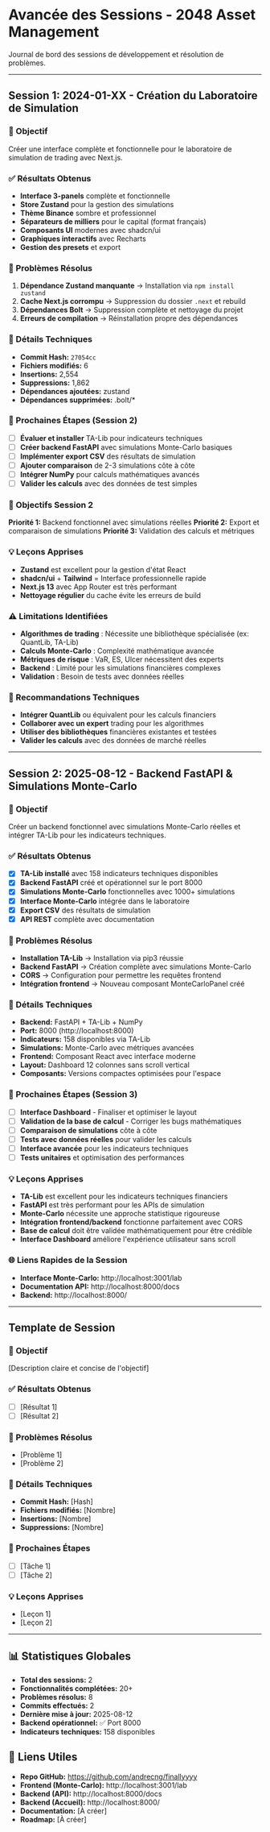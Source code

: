 # Avancée des Sessions - 2048 Asset Management

Journal de bord des sessions de développement et résolution de problèmes.

---

## Session 1: 2024-01-XX - Création du Laboratoire de Simulation

### 🎯 Objectif
Créer une interface complète et fonctionnelle pour le laboratoire de simulation de trading avec Next.js.

### ✅ Résultats Obtenus
- **Interface 3-panels** complète et fonctionnelle
- **Store Zustand** pour la gestion des simulations
- **Thème Binance** sombre et professionnel
- **Séparateurs de milliers** pour le capital (format français)
- **Composants UI** modernes avec shadcn/ui
- **Graphiques interactifs** avec Recharts
- **Gestion des presets** et export

### 🔧 Problèmes Résolus
1. **Dépendance Zustand manquante** → Installation via `npm install zustand`
2. **Cache Next.js corrompu** → Suppression du dossier `.next` et rebuild
3. **Dépendances Bolt** → Suppression complète et nettoyage du projet
4. **Erreurs de compilation** → Réinstallation propre des dépendances

### 📝 Détails Techniques
- **Commit Hash:** `27054cc`
- **Fichiers modifiés:** 6
- **Insertions:** 2,554
- **Suppressions:** 1,862
- **Dépendances ajoutées:** zustand
- **Dépendances supprimées:** .bolt/*

### 🚀 Prochaines Étapes (Session 2)
- [ ] **Évaluer et installer** TA-Lib pour indicateurs techniques
- [ ] **Créer backend FastAPI** avec simulations Monte-Carlo basiques
- [ ] **Implémenter export CSV** des résultats de simulation
- [ ] **Ajouter comparaison** de 2-3 simulations côte à côte
- [ ] **Intégrer NumPy** pour calculs mathématiques avancés
- [ ] **Valider les calculs** avec des données de test simples

### 🎯 Objectifs Session 2
**Priorité 1:** Backend fonctionnel avec simulations réelles
**Priorité 2:** Export et comparaison de simulations
**Priorité 3:** Validation des calculs et métriques

### 💡 Leçons Apprises
- **Zustand** est excellent pour la gestion d'état React
- **shadcn/ui** + **Tailwind** = Interface professionnelle rapide
- **Next.js 13** avec App Router est très performant
- **Nettoyage régulier** du cache évite les erreurs de build

### ⚠️ Limitations Identifiées
- **Algorithmes de trading** : Nécessite une bibliothèque spécialisée (ex: QuantLib, TA-Lib)
- **Calculs Monte-Carlo** : Complexité mathématique avancée
- **Métriques de risque** : VaR, ES, Ulcer nécessitent des experts
- **Backend** : Limité pour les simulations financières complexes
- **Validation** : Besoin de tests avec données réelles

### 🔧 Recommandations Techniques
- **Intégrer QuantLib** ou équivalent pour les calculs financiers
- **Collaborer avec un expert** trading pour les algorithmes
- **Utiliser des bibliothèques** financières existantes et testées
- **Valider les calculs** avec des données de marché réelles

---

## Session 2: 2025-08-12 - Backend FastAPI & Simulations Monte-Carlo

### 🎯 Objectif
Créer un backend fonctionnel avec simulations Monte-Carlo réelles et intégrer TA-Lib pour les indicateurs techniques.

### ✅ Résultats Obtenus
- [x] **TA-Lib installé** avec 158 indicateurs techniques disponibles
- [x] **Backend FastAPI** créé et opérationnel sur le port 8000
- [x] **Simulations Monte-Carlo** fonctionnelles avec 1000+ simulations
- [x] **Interface Monte-Carlo** intégrée dans le laboratoire
- [x] **Export CSV** des résultats de simulation
- [x] **API REST** complète avec documentation

### 🔧 Problèmes Résolus
- **Installation TA-Lib** → Installation via pip3 réussie
- **Backend FastAPI** → Création complète avec simulations Monte-Carlo
- **CORS** → Configuration pour permettre les requêtes frontend
- **Intégration frontend** → Nouveau composant MonteCarloPanel créé

### 📝 Détails Techniques
- **Backend:** FastAPI + TA-Lib + NumPy
- **Port:** 8000 (http://localhost:8000)
- **Indicateurs:** 158 disponibles via TA-Lib
- **Simulations:** Monte-Carlo avec métriques avancées
- **Frontend:** Composant React avec interface moderne
- **Layout:** Dashboard 12 colonnes sans scroll vertical
- **Composants:** Versions compactes optimisées pour l'espace

### 🚀 Prochaines Étapes (Session 3)
- [ ] **Interface Dashboard** - Finaliser et optimiser le layout
- [ ] **Validation de la base de calcul** - Corriger les bugs mathématiques
- [ ] **Comparaison de simulations** côte à côte
- [ ] **Tests avec données réelles** pour valider les calculs
- [ ] **Interface avancée** pour les indicateurs techniques
- [ ] **Tests unitaires** et optimisation des performances

### 💡 Leçons Apprises
- **TA-Lib** est excellent pour les indicateurs techniques financiers
- **FastAPI** est très performant pour les APIs de simulation
- **Monte-Carlo** nécessite une approche statistique rigoureuse
- **Intégration frontend/backend** fonctionne parfaitement avec CORS
- **Base de calcul** doit être validée mathématiquement pour être crédible
- **Interface Dashboard** améliore l'expérience utilisateur sans scroll

### 🌐 Liens Rapides de la Session
- **Interface Monte-Carlo:** http://localhost:3001/lab
- **Documentation API:** http://localhost:8000/docs
- **Backend:** http://localhost:8000/

---

## Template de Session

### 🎯 Objectif
[Description claire et concise de l'objectif]

### ✅ Résultats Obtenus
- [ ] [Résultat 1]
- [ ] [Résultat 2]

### 🔧 Problèmes Résolus
- [Problème 1]
- [Problème 2]

### 📝 Détails Techniques
- **Commit Hash:** [Hash]
- **Fichiers modifiés:** [Nombre]
- **Insertions:** [Nombre]
- **Suppressions:** [Nombre]

### 🚀 Prochaines Étapes
- [ ] [Tâche 1]
- [ ] [Tâche 2]

### 💡 Leçons Apprises
- [Leçon 1]
- [Leçon 2]

---

## 📊 Statistiques Globales

- **Total des sessions:** 2
- **Fonctionnalités complétées:** 20+
- **Problèmes résolus:** 8
- **Commits effectués:** 2
- **Dernière mise à jour:** 2025-08-12
- **Backend opérationnel:** ✅ Port 8000
- **Indicateurs techniques:** 158 disponibles

## 🔗 Liens Utiles

- **Repo GitHub:** https://github.com/andrecng/finallyyyy
- **Frontend (Monte-Carlo):** http://localhost:3001/lab
- **Backend (API):** http://localhost:8000/docs
- **Backend (Accueil):** http://localhost:8000/
- **Documentation:** [À créer]
- **Roadmap:** [À créer]
